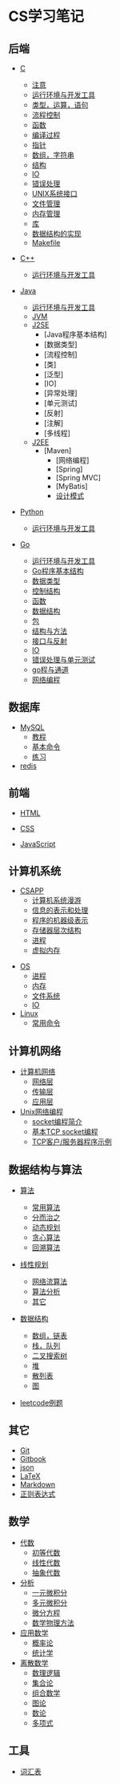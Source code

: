 # CS学习笔记

## 后端

* [C](C/c.md)
	* [注意](C/notice.md)
	* [运行环境与开发工具](C/runtime-environment-devtool.md)
	* [类型，运算，语句](C/type-operator-expression.md)
	* [流程控制](C/control-flow.md)
	* [函数](C/function.md)
	* [编译过程](C/compilation.md)
	* [指针](C/pointer.md)
	* [数组，字符串](C/array-string.md)
	* [结构](C/structure.md)
	* [IO](C/io.md)
	* [错误处理](C/error-handling.md)
    * [UNIX系统接口](C/unix-system-interface.md)
	* [文件管理](C/file-management.md)
	* [内存管理](C/memory-management.md)
	* [库](C/lib.md)
	* [数据结构的实现](C/ds-implementation.md)
	* [Makefile](C/makefile.md)


* [C++](C++/cpp.md)
	* [运行环境与开发工具](C++/runtime-environment-devtool.md)


* [Java](Java/java.md)
  * [运行环境与开发工具](Java/runtime-environment-devtool.md)
  * [JVM](Java/jvm.md)
  * [J2SE]()
    * [Java程序基本结构]
    * [数据类型]
    * [流程控制]
    * [类]
    * [泛型]
    * [IO]
    * [异常处理]
    * [单元测试]
    * [反射]
    * [注解]
    * [多线程]
  * [J2EE]()
       * [Maven]
            * [网络编程]
            * [Spring]
            * [Spring MVC]
            * [MyBatis]
            * [设计模式](Java/J2EE/design-pattern.md)


* [Python](Python/python.md)
	* [运行环境与开发工具](Python/runtime-environment-devtool.md)


* [Go](Go/go.md)
    * [运行环境与开发工具](Go/runtime-environment-devtool.md)
    * [Go程序基本结构](Go/basic-structure-of-go-program.md)
    * [数据类型](Go/data-type.md)
    * [控制结构](Go/control-structure.md)
    * [函数](Go/function.md)
    * [数据结构](Go/data-structure.md)
    * [包](Go/package.md)
    * [结构与方法](Go/struct-and-method.md)
    * [接口与反射](Go/interface-and-reflection.md)
    * [IO](Go/io.md)
    * [错误处理与单元测试](Go/error-handling-and-unit-test.md)
    * [go程与通道](Go/goroutine-channel.md)
    * [网络编程](Go/network-programming.md)


## 数据库

* [MySQL](database/MySQL/mysql.md)
	* [教程](database/MySQL/tutorial.md)
	* [基本命令](database/MySQL/basic-commands.md)
	* [练习](database/MySQL/exercise.md)
* [redis](database/redis/redis.md)

## 前端

* [HTML](web/HTML/html.md)

* [CSS](web/CSS/css.md)

* [JavaScript](web/JavaScript/javascript.md)

## 计算机系统

+ [CSAPP](system/CSAPP/csapp.md)
  + [计算机系统漫游](system/CSAPP/a-tour-of-computer-system.md)
  + [信息的表示和处理](system/CSAPP/representing-and-manipulating-information.md)
  + [程序的机器级表示](system/CSAPP/machine-level-representation-of-programs.md)
  + [存储器层次结构](system/CSAPP/memory-hierarchy.md)
  + [进程](system/CSAPP/process.md)
  + [虚拟内存](system/CSAPP/virtual-memory.md)

* [OS](system/OS/os.md)
    * [进程](system/OS/process.md)
    * [内存](system/OS/memory.md)
    * [文件系统](system/OS/file-system.md)
    * [IO](system/OS/io.md)
* [Linux](system/Linux/linux.md)
	* [常用命令](system/Linux/common-commands.md)


## 计算机网络

* [计算机网络](net/net/net.md)
	* [网络层](net/net/network-layer.md) 
	* [传输层](net/net/transport-layer.md) 
	* [应用层](net/net/application-layer.md) 
* [Unix网络编程](net/unix-network-programming/unix-network-programming.md)
  * [socket编程简介](net/unix-network-programming/socket-programming-intro.md)
  * [基本TCP socket编程](net/unix-network-programming/basic-tcp-socket-programming.md)
  * [TCP客户/服务器程序示例](net/unix-network-programming/tcp-cs-program-example.md)


## 数据结构与算法

* [算法](DSA/algorithm/algorithm.md)
    * [常用算法](DSA/algorithm/common-algorithm.md)
    * [分而治之](DSA/algorithm/divide-and-conquer.md)
    * [动态规划](DSA/algorithm/dp.md)
    * [贪心算法](DSA/algorithm/greedy-algorithm.md)
    * [回溯算法](DSA/algorithm/backtracking.md)
* [线性规划](DSA/algorithm/linear-programming.md)
    * [网络流算法](DSA/algorithm/network-flow-algorithm.md)
    * [算法分析](DSA/algorithm/analysis-of-algorithm.md)
    * [其它](DSA/algorithm/other.md)
    
* [数据结构](DSA/data-structure/data-structure.md)
    * [数组，链表](DSA/data-structure/array-linked-list.md)
    * [栈，队列](DSA/data-structure/stack-queue.md)
    * [二叉搜索树](DSA/data-structure/binary-search-tree.md)
    * [堆](DSA/data-structure/heap.md)
    * [散列表](DSA/data-structure/hash-table.md)
    * [图](DSA/data-structure/graph.md)

* [leetcode例题](DSA/leetcode-example.md)


## 其它

* [Git](others/git.md)
* [Gitbook](others/gitbook.md)
* [json](others/json.md)
* [LaTeX](others/latex.md)
* [Markdown](others/markdown.md)
* [正则表达式](others/regular-expression.md)

## 数学

+ [代数](math/algebra/algebra.md)
  + [初等代数](math/algebra/elementary-algebra.md)
  + [线性代数](math/algebra/linear-algebra.md)
  + [抽象代数](math/algebra/abstract-algebra.md)
+ [分析](math/analysis/analysis.md)
  + [一元微积分](math/analysis/calculus.md)
  + [多元微积分](math/analysis/multivariate-calculus.md)
  + [微分方程](math/analysis/differential-equation.md)
  + [数学物理方法](math/analysis/mathematical-physics.md)
+ [应用数学](math/applied-mathematics/applied-mathematics.md)
  + [概率论](math/applied-mathematics/probability-theory.md)
  + [统计学](math/applied-mathematics/statistics.md)
+ [离散数学](math/discrete-mathematics/discrete-mathematics.md)
  + [数理逻辑](math/discrete-mathematics/mathematical-logic.md)
  + [集合论](math/discrete-mathematics/set-theory.md)
  + [组合数学](math/discrete-mathematics/enumerative-combinatorics.md)
  + [图论](math/discrete-mathematics/graph-theory.md)
  + [数论](math/discrete-mathematics/number-theory.md)
  + [多项式](math/discrete-mathematics/polynomial.md)

## 工具

* [词汇表](tools/vocabulary.md)